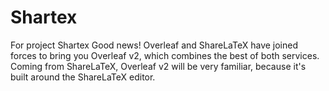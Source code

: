 # Shartex
For project Shartex
Good news! Overleaf and ShareLaTeX have joined forces to bring you Overleaf v2, which combines the best of both services. Coming from ShareLaTeX, Overleaf v2 will be very familiar, because it's built around the ShareLaTeX editor.
